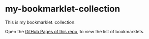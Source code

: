 # my-bookmarklet-collection

This is my bookmarklet. collection.

Open the [GitHub Pages of this repo](https://pomodorozhong.github.io/my-bookmarklet-collection/), to view the list of bookmarklets.
